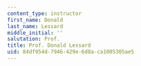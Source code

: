 ```yaml
---
content_type: instructor
first_name: Donald
last_name: Lessard
middle_initial: ''
salutation: Prof.
title: Prof. Donald Lessard
uid: 84df954d-7946-429e-6d8a-ca1005305ae5
---
```

